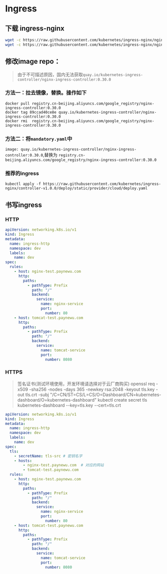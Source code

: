# Ingress

## 下载 ingress-nginx

```bash
wget -c https://raw.githubusercontent.com/kubernetes/ingress-nginx/nginx-0.30.0/deploy/static/provider/baremetal/service-nodeport.yaml -P plan
wget -c https://raw.githubusercontent.com/kubernetes/ingress-nginx/nginx-0.30.0/deploy/static/mandatory.yaml
```

## 修改image repo：

> 由于不可描述原因，国内无法获取`quay.io/kubernetes-ingress-controller/nginx-ingress-controller:0.30.0`

### 方法一：拉去镜像，替换。操作如下

```
docker pull registry.cn-beijing.aliyuncs.com/google_registry/nginx-ingress-controller:0.30.0
docker tag 89ccad40ce8e quay.io/kubernetes-ingress-controller/nginx-ingress-controller:0.30.0
docker rmi  registry.cn-beijing.aliyuncs.com/google_registry/nginx-ingress-controller:0.30.0
```

### 方法二：将`mandatory.yaml`中

`image: quay.io/kubernetes-ingress-controller/nginx-ingress-controller:0.30.0`,替换为
`registry.cn-beijing.aliyuncs.com/google_registry/nginx-ingress-controller:0.30.0`


### 推荐的ingress

```shell
kubectl apply -f https://raw.githubusercontent.com/kubernetes/ingress-nginx/controller-v1.0.0/deploy/static/provider/cloud/deploy.yaml
```

## 书写ingress

### HTTP

```yaml
apiVersion: networking.k8s.io/v1
kind: Ingress
metadata:
  name: ingress-http
  namespace: dev
  labels:
    name: dev
spec:
  rules:
    - host: nginx-test.paynewu.com
      http:
        paths:
          - pathType: Prefix
            path: "/"
            backend:
              service:
                name: nginx-service
                port:
                  number: 80
    - host: tomcat-test.paynewu.com
      http:
        paths:
          - pathType: Prefix
            path: "/"
            backend:
              service:
                name: tomcat-service
                port:
                  number: 8080
```

### HTTPS

> 签名证书(测试环境使用，开发环境请选择对于云厂商购买)
> openssl req -x509 -sha256 -nodes -days 365 -newkey rsa:2048 -keyout tls.key -out tls.crt -subj "/C=CN/ST=CS/L=CS/O=Dashboard/CN=kubernetes-dashboard/O=kubernetes-dashboard"
> kubectl create secret tls kubernetes-dashboard --key=tls.key --cert=tls.crt

```yaml
apiVersion: networking.k8s.io/v1
kind: Ingress
metadata:
  name: ingress-http
  namespace: dev
  labels:
    name: dev
spec:
  tls:
    - secretName: tls-src # 密钥名字
    - hosts:
        - nginx-test.paynewu.com  # 对应的网站
        - tomcat-test.paynewu.com
  rules:
    - host: nginx-test.paynewu.com
      http:
        paths:
          - pathType: Prefix
            path: "/"
            backend:
              service:
                name: nginx-service
                port:
                  number: 80
    - host: tomcat-test.paynewu.com
      http:
        paths:
          - pathType: Prefix
            path: "/"
            backend:
              service:
                name: tomcat-service
                port:
                  number: 8080

```